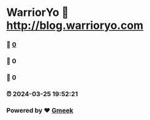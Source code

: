 # WarriorYo :link: http://blog.warrioryo.com 
### :page_facing_up: [0](http://blog.warrioryo.com/tag.html) 
### :speech_balloon: 0 
### :hibiscus: 0 
### :alarm_clock: 2024-03-25 19:52:21 
### Powered by :heart: [Gmeek](https://github.com/Meekdai/Gmeek)
